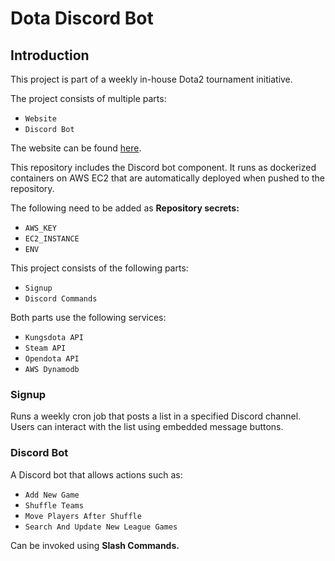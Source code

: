# Dota Discord Bot

## Introduction
This project is part of a weekly in-house Dota2 tournament initiative.

The project consists of multiple parts:

+ `Website`
+ `Discord Bot`

The website can be found [here](https://kungdota.win/).

This repository includes the Discord bot component. It runs as dockerized containers on AWS EC2 that are automatically deployed when pushed to the repository.

The following need to be added as **Repository secrets:**
+ `AWS_KEY`
+ `EC2_INSTANCE`
+ `ENV`

This project consists of the following parts:

+ `Signup`
+ `Discord Commands`

Both parts use the following services:

+ `Kungsdota API`
+ `Steam API`
+ `Opendota API`
+ `AWS Dynamodb`

### Signup
Runs a weekly cron job that posts a list in a specified Discord channel. Users can interact with the list using embedded message buttons.

### Discord Bot
A Discord bot that allows actions such as:
+ `Add New Game`
+ `Shuffle Teams`
+ `Move Players After Shuffle`
+ `Search And Update New League Games`

Can be invoked using **Slash Commands.**